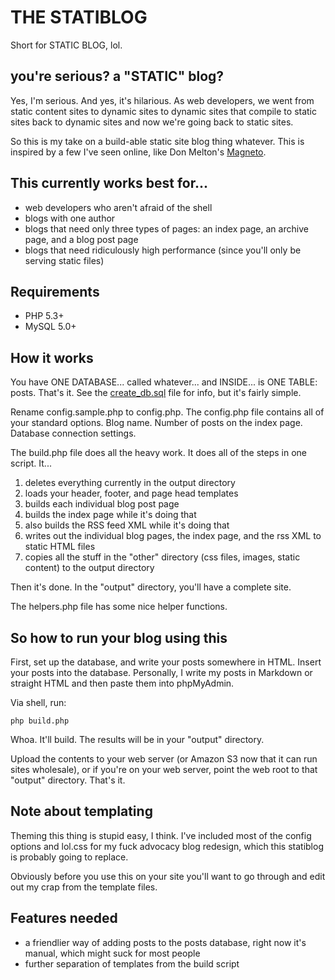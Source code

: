 # THE STATIBLOG

Short for STATIC BLOG, lol.

## you're serious? a "STATIC" blog?

Yes, I'm serious. And yes, it's hilarious. As web developers, we went from static content sites to dynamic sites to dynamic sites that compile to static sites back to dynamic sites and now we're going back to static sites.

So this is my take on a build-able static site blog thing whatever. This is inspired by a few I've seen online, like Don Melton's [Magneto](https://github.com/donmelton/magneto).

## This currently works best for...

- web developers who aren't afraid of the shell
- blogs with one author
- blogs that need only three types of pages: an index page, an archive page, and a blog post page
- blogs that need ridiculously high performance (since you'll only be serving static files)

## Requirements

- PHP 5.3+
- MySQL 5.0+

## How it works

You have ONE DATABASE... called whatever... and INSIDE... is ONE TABLE: posts. That's it. See the [create_db.sql](create_db.sql) file for info, but it's fairly simple.

Rename config.sample.php to config.php. The config.php file contains all of your standard options. Blog name. Number of posts on the index page. Database connection settings.

The build.php file does all the heavy work. It does all of the steps in one script. It...

1. deletes everything currently in the output directory
1. loads your header, footer, and page head templates
1. builds each individual blog post page
1. builds the index page while it's doing that
1. also builds the RSS feed XML while it's doing that
1. writes out the individual blog pages, the index page, and the rss XML to static HTML files
1. copies all the stuff in the "other" directory (css files, images, static content) to the output directory

Then it's done. In the "output" directory, you'll have a complete site.

The helpers.php file has some nice helper functions.

## So how to run your blog using this

First, set up the database, and write your posts somewhere in HTML. Insert your posts into the database. Personally, I write my posts in Markdown or straight HTML and then paste them into phpMyAdmin.

Via shell, run:

    php build.php
    
Whoa. It'll build. The results will be in your "output" directory.

Upload the contents to your web server (or Amazon S3 now that it can run sites wholesale), or if you're on your web server, point the web root to that "output" directory. That's it.

## Note about templating

Theming this thing is stupid easy, I think. I've included most of the config options and lol.css for my fuck advocacy blog redesign, which this statiblog is probably going to replace.

Obviously before you use this on your site you'll want to go through and edit out my crap from the template files.

## Features needed

- a friendlier way of adding posts to the posts database, right now it's manual, which might suck for most people
- further separation of templates from the build script